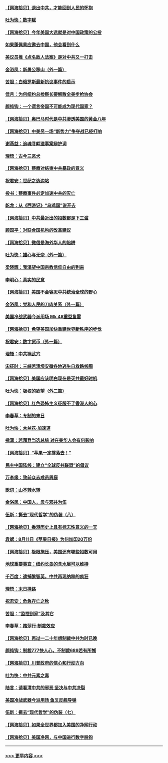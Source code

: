 #### [【网海拾贝】退出中共，才能回到人民的怀抱](../pages/nsc993/n12352634.md?t=08241502) 
#### [吐为快：数字赋](../pages/nsc993/n12352317.md?t=08241502) 
#### [【网海拾贝】今年美国大选就是对中国政策的公投](../pages/nsc993/n12350973.md?t=08241502) 
#### [如果蓬佩奥应邀去中国，他会看到什么](../pages/nsc993/n12350945.md?t=08241502) 
#### [美议员推《点名敌人法案》是对中共又一打击](../pages/nsc993/n12350765.md?t=08241502) 
#### [金浴凤：新愚公移山（外一篇）](../pages/nsc993/n12350253.md?t=08241502) 
#### [苦胆：白俄罗斯最新抗议事件的启示](../pages/nsc993/n12349989.md?t=08241502) 
#### [佳月：为何纽约总检察长要解散全美步枪协会](../pages/nsc993/n12349939.md?t=08241502) 
#### [颜纯钩：一个谎言帝国不可能成为现代国家？](../pages/nsc993/n12349898.md?t=08241502) 
#### [【网海拾贝】奥巴马时代是中共渗透美国的黄金八年](../pages/nsc993/n12349284.md?t=08241502) 
#### [【网海拾贝】中美另一场“新势力”争夺战已经打响](../pages/nsc993/n12346998.md?t=08241502) 
#### [谢燕益：追魂寻衅滋事案辩护词](../pages/nsc993/n12346892.md?t=08241502) 
#### [理悟：古今三恶犬](../pages/nsc993/n12345190.md?t=08241502) 
#### [【网海拾贝】蔡霞对结束中共暴政的意义](../pages/nsc993/n12344263.md?t=08241502) 
#### [祝君安：世纪之选边站](../pages/nsc993/n12342382.md?t=08241502) 
#### [投书：蔡霞事件必定加速中共的灭亡](../pages/nsc993/n12341881.md?t=08241502) 
#### [乾龙：从《西游记》“乌鸡国”说开去](../pages/nsc993/n12341690.md?t=08241502) 
#### [【网海拾贝】中共最近出的招数都是下三滥](../pages/nsc993/n12341593.md?t=08241502) 
#### [顾国平：对联合国机构的改革建议](../pages/nsc993/n12339928.md?t=08241502) 
#### [【网海拾贝】微信是海外华人的陷阱](../pages/nsc993/n12338868.md?t=08241502) 
#### [吐为快：雄心与无奈（外一篇）](../pages/nsc993/n12338132.md?t=08241502) 
#### [梁晓辉：我渴望中国宗教信仰自由的到来](../pages/nsc993/n12336657.md?t=08241502) 
#### [李明心：真实的民意](../pages/nsc993/n12336089.md?t=08241502) 
#### [【网海拾贝】美国不会容忍中共统治全球的野心](../pages/nsc993/n12336063.md?t=08241502) 
#### [金浴凤：党和人民的刀肉关系（外一篇）](../pages/nsc993/n12335834.md?t=08241502) 
#### [美国冷战武器今派用场 Mk 48重型鱼雷](../pages/nsc993/n12335354.md?t=08241502) 
#### [【网海拾贝】希望美国加快重建世界新秩序的步伐](../pages/nsc993/n12334224.md?t=08241502) 
#### [祝君安：数字货币（外一篇）](../pages/nsc993/n12334186.md?t=08241502) 
#### [理悟：中共祸武穴](../pages/nsc993/n12333962.md?t=08241502) 
#### [宋征时：三峡若溃坝安徽各地逃生自救路线图](../pages/nsc993/n12332450.md?t=08241502) 
#### [【网海拾贝】美国应该明白现在是灭共最好时机](../pages/nsc993/n12332313.md?t=08241502) 
#### [吐为快：极权的欲望（外二篇）](../pages/nsc993/n12332089.md?t=08241502) 
#### [【网海拾贝】红色恐怖主义征服不了香港人的心](../pages/nsc993/n12329296.md?t=08241502) 
#### [李春草：专制的末日](../pages/nsc993/n12329079.md?t=08241502) 
#### [吐为快：木兰花‧加速道](../pages/nsc993/n12327366.md?t=08241502) 
#### [拂潇：若拜登当选总统 对在美华人会有何影响](../pages/nsc993/n12295996.md?t=08241502) 
#### [【网海拾贝】“苹果一定撑落去！”](../pages/nsc993/n12326784.md?t=08241502) 
#### [民主中国阵线：建立“全球反共联盟”的倡议](../pages/nsc993/n12324177.md?t=08241502) 
#### [万李缘：致前众志成员周庭](../pages/nsc993/n12324635.md?t=08241502) 
#### [歌词：山不转水转](../pages/nsc993/n12324599.md?t=08241502) 
#### [金浴凤：中国人，毋与邪共为伍](../pages/nsc993/n12324257.md?t=08241502) 
#### [伍新：撕去“现代哲学”的伪装（八）](../pages/nsc993/n12324188.md?t=08241502) 
#### [【网海拾贝】香港历史上具有标志性意义的一天](../pages/nsc993/n12324021.md?t=08241502) 
#### [袁斌：8月11日《苹果日报》为何加印20万份](../pages/nsc993/n12323955.md?t=08241502) 
#### [【网海拾贝】极限施压，美国还有哪些招数可用](../pages/nsc993/n12322512.md?t=08241502) 
#### [地球重要事宜：纽约长岛的含水层可以维持](../pages/nsc993/n12321844.md?t=08241502) 
#### [千百度：逮捕黎智英，中共再现纳粹的疯狂](../pages/nsc993/n12321777.md?t=08241502) 
#### [理悟：末日择路](../pages/nsc993/n12320812.md?t=08241502) 
#### [祝君安：危急存亡之秋](../pages/nsc993/n12320795.md?t=08241502) 
#### [苦胆：“监控到家”及其它](../pages/nsc993/n12320751.md?t=08241502) 
#### [李春草：踏莎行·制裁效应](../pages/nsc993/n12318290.md?t=08241502) 
#### [【网海拾贝】再过一二十年想制裁中共为时已晚](../pages/nsc993/n12318195.md?t=08241502) 
#### [颜纯钩：制裁777快人心，不制裁689若有所憾](../pages/nsc993/n12316912.md?t=08241502) 
#### [【网海拾贝】川普政府的信心和行动方向](../pages/nsc993/n12316673.md?t=08241502) 
#### [吐为快：中共元素之毒](../pages/nsc993/n12316547.md?t=08241502) 
#### [陆言：请看清中共的邪恶 坚决与中共决裂](../pages/nsc993/n12315784.md?t=08241502) 
#### [美国冷战武器今派用场 鱼叉反舰导弹](../pages/nsc993/n12316258.md?t=08241502) 
#### [伍新：撕去“现代哲学”的伪装（七）](../pages/nsc993/n12315846.md?t=08241502) 
#### [【网海拾贝】如果全世界都加入美国的净网行动](../pages/nsc993/n12315588.md?t=08241502) 
#### [【网海拾贝】美国净网，与中国进行数字脱钩](../pages/nsc993/n12312813.md?t=08241502) 

----
#### [ >>> 更早内容 <<< ](../indexes/nsc993-earlier.md)
